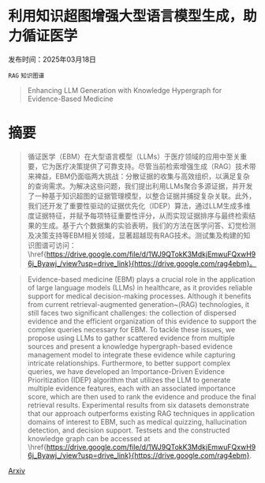 # 利用知识超图增强大型语言模型生成，助力循证医学

发布时间：2025年03月18日

`RAG` `知识图谱`

> Enhancing LLM Generation with Knowledge Hypergraph for Evidence-Based Medicine

# 摘要

> 循证医学（EBM）在大型语言模型（LLMs）于医疗领域的应用中至关重要，它为医疗决策提供了可靠支持。尽管当前检索增强生成（RAG）技术带来裨益，EBM仍面临两大挑战：分散证据的收集与高效组织，以满足复杂的查询需求。为解决这些问题，我们提出利用LLMs聚合多源证据，并开发了一种基于知识超图的证据管理模型，以整合证据并捕捉复杂关联。此外，我们还开发了重要性驱动的证据优先化（IDEP）算法，通过LLM生成多维度证据特征，并赋予每项特征重要性评分，从而实现证据排序与最终检索结果的生成。基于六个数据集的实验表明，我们的方法在医学问答、幻觉检测及决策支持等EBM相关领域，显著超越现有RAG技术。测试集及构建的知识图谱可访问：\href{https://drive.google.com/file/d/1WJ9QTokK3MdkjEmwuFQxwH96j_Byawj_/view?usp=drive_link}{https://drive.google.com/rag4ebm}。

> Evidence-based medicine (EBM) plays a crucial role in the application of large language models (LLMs) in healthcare, as it provides reliable support for medical decision-making processes. Although it benefits from current retrieval-augmented generation~(RAG) technologies, it still faces two significant challenges: the collection of dispersed evidence and the efficient organization of this evidence to support the complex queries necessary for EBM. To tackle these issues, we propose using LLMs to gather scattered evidence from multiple sources and present a knowledge hypergraph-based evidence management model to integrate these evidence while capturing intricate relationships. Furthermore, to better support complex queries, we have developed an Importance-Driven Evidence Prioritization (IDEP) algorithm that utilizes the LLM to generate multiple evidence features, each with an associated importance score, which are then used to rank the evidence and produce the final retrieval results. Experimental results from six datasets demonstrate that our approach outperforms existing RAG techniques in application domains of interest to EBM, such as medical quizzing, hallucination detection, and decision support. Testsets and the constructed knowledge graph can be accessed at \href{https://drive.google.com/file/d/1WJ9QTokK3MdkjEmwuFQxwH96j_Byawj_/view?usp=drive_link}{https://drive.google.com/rag4ebm}.

[Arxiv](https://arxiv.org/abs/2503.16530)